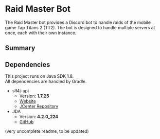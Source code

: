 # Raid Master Bot

The Raid Master bot provides a Discord bot to handle raids of the mobile game Tap Titans 2 (TT2).
The bot is designed to handle multiple servers at once, each with their own instance.

## Summary

## Dependencies

This project runs on Java SDK 1.8.</br>
All dependencies are handled by Gradle.
 * slf4j-api
   * Version: **1.7.25**
   * [Website](https://www.slf4j.org/)
   * [JCenter Repository](https://bintray.com/bintray/jcenter/org.slf4j%3Aslf4j-api/view)
 * JDA
   * Version: **4.2.0_224**
   * [GitHub](https://github.com/DV8FromTheWorld/JDA)
   
(very uncomplete readme, to be updated)
